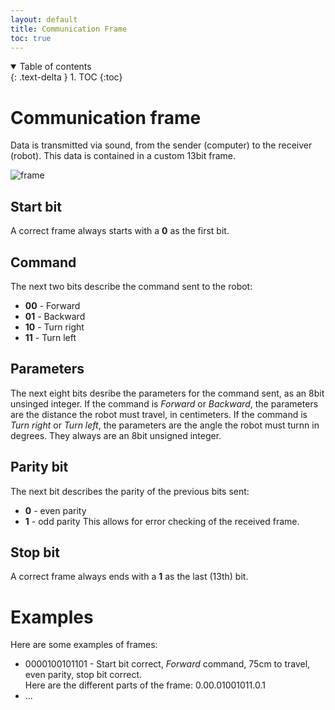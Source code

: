 ```yaml
---
layout: default
title: Communication Frame
toc: true
---
```


<details open markdown="block">
  <summary>
    Table of contents
  </summary>
  {: .text-delta }
1. TOC
{:toc}
</details>

# Communication frame

Data is transmitted via sound, from the sender (computer) to the receiver (robot). This data is contained in a custom 13bit frame.

![frame](https://user-images.githubusercontent.com/23436953/227920720-20620f49-efc8-4dc7-a9f1-b80beb2395eb.svg)

## Start bit
A correct frame always starts with a **0** as the first bit.

## Command
The next two bits describe the command sent to the robot:

- **00** - Forward
- **01** - Backward
- **10** - Turn right
- **11** - Turn left

## Parameters
The next eight bits desribe the parameters for the command sent, as an 8bit unsinged integer. If the command is _Forward_ or _Backward_, the parameters are the distance the robot must travel, in centimeters. If the command is _Turn right_ or _Turn left_, the parameters are the angle the robot must turnn in degrees. They always are an 8bit unsigned integer.

## Parity bit
The next bit describes the parity of the previous bits sent:
- **0** - even parity
- **1** - odd parity
This allows for error checking of the received frame.

## Stop bit
A correct frame always ends with a **1** as the last (13th) bit.

# Examples

Here are some examples of frames:

- 0000100101101 - Start bit correct, _Forward_ command, 75cm to travel, even parity, stop bit correct.  
  Here are the different parts of the frame: 0.00.01001011.0.1
- ...
